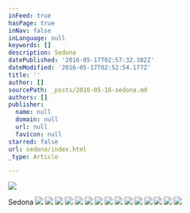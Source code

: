 ```yaml
---
inFeed: true
hasPage: true
inNav: false
inLanguage: null
keywords: []
description: Sedona
datePublished: '2016-05-17T02:57:32.382Z'
dateModified: '2016-05-17T02:52:54.177Z'
title: ''
author: []
sourcePath: _posts/2016-05-16-sedona.md
authors: []
publisher:
  name: null
  domain: null
  url: null
  favicon: null
starred: false
url: sedona/index.html
_type: Article

---
```

![](https://the-grid-user-content.s3-us-west-2.amazonaws.com/f9f96bc8-e145-4f41-b4b9-430a05d395be.jpg)

Sedona
![](https://the-grid-user-content.s3-us-west-2.amazonaws.com/621a21c3-e988-41e6-b2e1-8d4881508b9c.jpg)
![](https://the-grid-user-content.s3-us-west-2.amazonaws.com/a33e2e1e-309e-4215-a43d-ec2e65c69d44.jpg)
![](https://the-grid-user-content.s3-us-west-2.amazonaws.com/d1ffeddd-182b-45da-89f1-ce983f05e3cb.jpg)
![](https://the-grid-user-content.s3-us-west-2.amazonaws.com/d2b8cce0-196e-439f-8ba6-e3296414ae97.jpg)
![](https://the-grid-user-content.s3-us-west-2.amazonaws.com/ba339b09-b200-4c5a-b883-438473f653d8.jpg)
![](https://the-grid-user-content.s3-us-west-2.amazonaws.com/a1a4b923-e9dd-4234-9630-ae71c2e5457d.jpg)
![](https://the-grid-user-content.s3-us-west-2.amazonaws.com/24f3de73-47f3-4e43-a30b-7a3006d5c408.jpg)
![](https://the-grid-user-content.s3-us-west-2.amazonaws.com/7c59a594-2bde-4f76-b63a-ac778600c018.jpg)
![](https://the-grid-user-content.s3-us-west-2.amazonaws.com/aa51f7a8-e198-4e14-9868-5d121053784b.jpg)
![](https://the-grid-user-content.s3-us-west-2.amazonaws.com/07d7b838-9f7e-4121-be58-3a2679cf100c.jpg)
![](https://the-grid-user-content.s3-us-west-2.amazonaws.com/df01cc96-d935-4249-ad18-969b9a739054.jpg)
![](https://the-grid-user-content.s3-us-west-2.amazonaws.com/134a4dcd-cee4-44a0-b32e-1e32b2231d3e.jpg)
![](https://the-grid-user-content.s3-us-west-2.amazonaws.com/31b3acca-cfff-4ed0-b904-83e007cbb452.jpg)
![](https://the-grid-user-content.s3-us-west-2.amazonaws.com/c2916d04-d758-4b7c-ab55-317e08e63959.jpg)
![](https://the-grid-user-content.s3-us-west-2.amazonaws.com/3d93d9b8-d82f-45cf-adc5-a4a49eba8a7e.jpg)